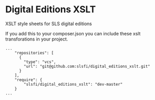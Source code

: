 # Digital Editions XSLT
XSLT style sheets for SLS digital editions

If you add this to your composer.json you can include these xslt transforations in your project.
~~~~
...
    "repositories": [
      {
        "type": "vcs",
        "url": "git@github.com:slsfi/digital_editions_xslt.git"
      }
    ],
    "require": {
        "slsfi/digital_editions_xslt": "dev-master"
    }
...
~~~~
   
